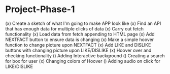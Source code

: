 # Project-Phase-1

(x) Create a sketch of what I'm going to make APP look like 
(x) Find an API that has enough data for multiple clicks of data
(x) Carry out fetch functionality
(x) Load data from fetch appending to HTML page
(x) Add NEXTFACT button to ensure data is changing
(x) Make a simple hoover function to change picture upon NEXTFACT
(x) Add LIKE and DISLIKE buttons with changing picture upon LIKE/DISLIKE
(x) Hoover over and checking functionality
() Adding Interactive background
() Creating a search for box for user
(x) Changing colors of Hoover
() Adding audio on click for LIKE/DISLIKE